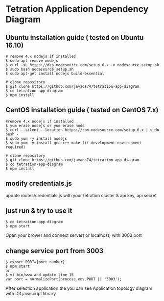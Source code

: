# Tetration Application Dependency Diagram

## Ubuntu installation guide ( tested on Ubuntu 16.10)
```
# remove 4.x nodejs if installed 
$ sudo apt remove nodejs 
$ curl -sL https://deb.nodesource.com/setup_6.x -o nodesource_setup.sh
$ sudo bash nodesource_setup.sh
$ sudo apt-get install nodejs build-essential

# clone repository 
$ git clone https://github.com/javaos74/tetration-app-diagram
$ cd tetration-app-diagram 
$ npm install 
```
## CentOS installation guide ( tested on CentOS 7.x) 
```
#remove 4.x nodejs if installed
$ yum erase nodejs or yum erase node 
$ curl --silent --location https://rpm.nodesource.com/setup_6.x | sudo bash - 
$ sudo yum -y install nodejs 
$ sudo yum -y install gcc-c++ make (if development environment required) 

# clone repository 
$ git clone https://github.com/javaos74/tetration-app-diagram
$ cd tetration-app-diagram 
$ npm install 
```

## modify credentials.js 
update routes/credentials.js with your tetration cluster & api key, api secret 


## just run & try to use it 
```
$ cd tetration-app-diagram 
$ npm start

```
Open your brower and connect server( or localhost) with 3003 port 

## change service port from 3003 
```
$ export PORT={port_number} 
$ npm start 
or 
$ vi bin/www and update line 15 
var port = normalizePort(process.env.PORT || '3003');
```

After selection application the you can see Application topology diagram with D3 javascript library 


	

